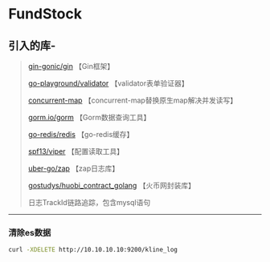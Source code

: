# FundStock

## 引入的库-

> [gin-gonic/gin](https://github.com/gin-gonic/gin)   【Gin框架】
>
> [go-playground/validator](https://github.com/go-playground/validator)   【validator表单验证器】
>
> [concurrent-map](https://github.com/orcaman/concurrent-map)   【concurrent-map替换原生map解决并发读写】
>
> [gorm.io/gorm](https://gorm.io/gorm)   【Gorm数据查询工具】
>
> [go-redis/redis](https://github.com/go-redis/redis)   【go-redis缓存】
>
> [spf13/viper](https://github.com/spf13/viper)   【配置读取工具】
>
> [uber-go/zap](https://github.com/uber-go/zap)   【zap日志库】
>
> [gostudys/huobi_contract_golang](https://github.com/gostudys/huobi_contract_golang)   【火币网封装库】
>
> 日志TrackId链路追踪，包含mysql语句
> 
---


### 清除es数据

```bash
curl -XDELETE http://10.10.10.10:9200/kline_log
```